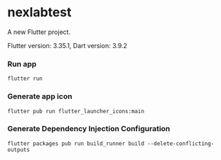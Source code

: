 # nexlabtest

A new Flutter project.

Flutter version: 3.35.1, Dart version: 3.9.2


### Run app 
```
flutter run

```

### Generate app icon
```
flutter pub run flutter_launcher_icons:main

```

### Generate Dependency Injection Configuration

```
flutter packages pub run build_runner build --delete-conflicting-outputs

```


